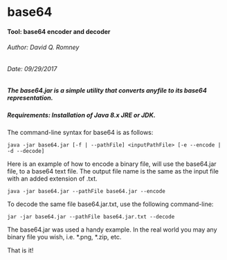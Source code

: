 # base64

#### Tool: base64 encoder and decoder
###### Author: David Q. Romney
###### Date: 09/29/2017

##### The base64.jar is a simple utility that converts anyfile to its base64 representation.

##### Requirements: Installation of Java 8.x JRE or JDK.

The command-line syntax for base64 is as follows:

    java -jar base64.jar [-f | --pathFile] <inputPathFile> [-e --encode | -d --decode]

Here is an example of how to encode a binary file, will use the base64.jar file, to a base64 text file. The output file name is the same as the input file with an added extension of .txt.

    java -jar base64.jar --pathFile base64.jar --encode

To decode the same file base64.jar.txt, use the following command-line:

    jar -jar base64.jar --pathFile base64.jar.txt --decode

The base64.jar was used a handy example. In the real world you may any binary file you wish, i.e. *.png, *.zip, etc. 

That is it!
